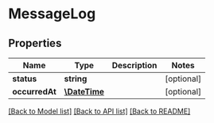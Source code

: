 # MessageLog

## Properties
Name | Type | Description | Notes
------------ | ------------- | ------------- | -------------
**status** | **string** |  | [optional] 
**occurredAt** | [**\DateTime**](\DateTime.md) |  | [optional] 

[[Back to Model list]](../README.md#documentation-for-models) [[Back to API list]](../README.md#documentation-for-api-endpoints) [[Back to README]](../README.md)


